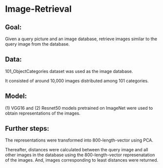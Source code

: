 # Image-Retrieval

## Goal:
Given a query picture and an image database, retrieve images similar to the query image from the database.



## Data:
101_ObjectCategories dataset was used as the image database.

It consisted of around 10,000 images distributed among 101 categories.



## Model:
(1) VGG16 and (2) Resnet50 models pretrained on ImageNet were used to obtain representations of the images.


## Further steps:
The representations were transformed into 800-length-vector using PCA.

Thereafter, distances were calculated between the query image and all other images in the database using the 800-length-vector represenatation of the images. And, images corresponding to least distances were returned.

